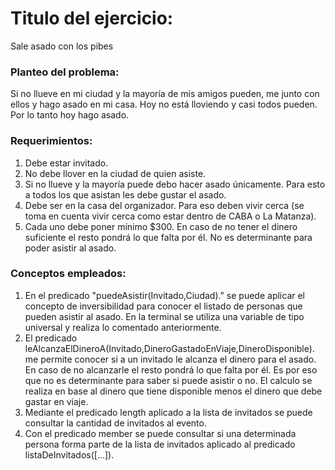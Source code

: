 # Titulo del ejercicio: 
Sale asado con los pibes
### Planteo del problema: 
Si no llueve en mi ciudad y la mayoría de mis amigos pueden, me junto con ellos y hago asado en mi casa. Hoy no está lloviendo y casi todos pueden. Por lo tanto hoy hago asado. 

### Requerimientos:
1. Debe estar invitado.
2. No debe llover en la ciudad de quien asiste.
3. Si no llueve y la mayoría puede debo hacer asado únicamente. Para esto a todos los que asistan les debe gustar el asado.
4. Debe ser en la casa del organizador. Para eso deben vivir cerca (se toma en cuenta vivir cerca como estar dentro de CABA o La Matanza).
5. Cada uno debe poner mínimo $300. En caso de no tener el dinero suficiente el resto pondrá lo que falta por él. No es determinante para poder asistir al asado.

### Conceptos empleados:

1. En el predicado "puedeAsistir(Invitado,Ciudad)." se puede aplicar el concepto de inversibilidad para conocer el listado de personas que pueden asistir al asado. En la terminal se utiliza una variable de tipo universal y realiza lo comentado anteriormente.
2. El predicado leAlcanzaElDineroA(Invitado,DineroGastadoEnViaje,DineroDisponible). me permite conocer si a un invitado le alcanza el dinero para el asado. En caso de no alcanzarle el resto pondrá lo que falta por él. Es por eso que no es determinante para saber si puede asistir o no. El calculo se realiza en base al dinero que tiene disponible menos el dinero que debe gastar en viaje.
3. Mediante el predicado length aplicado a la lista de invitados se puede consultar la cantidad de invitados al evento.
4. Con el predicado member se puede consultar si una determinada persona forma parte de la lista de invitados aplicado al predicado listaDeInvitados([...]).

